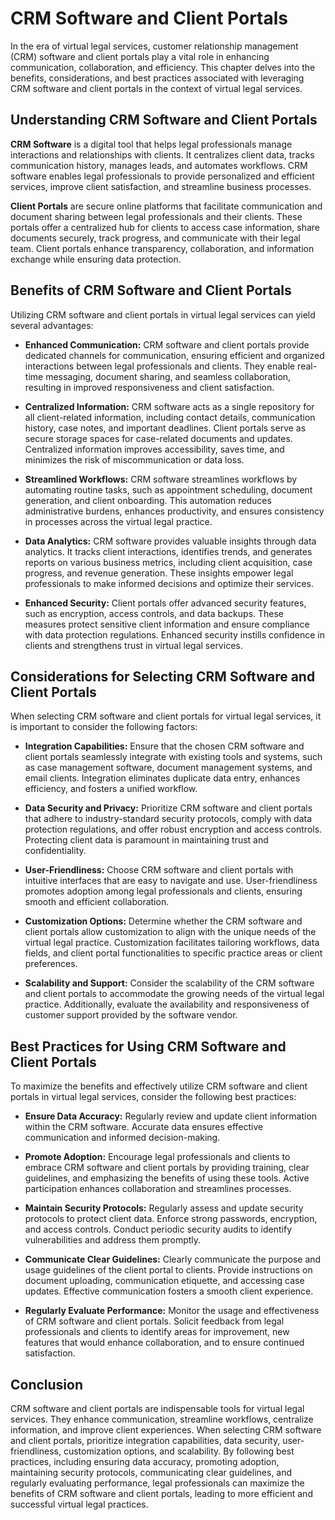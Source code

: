 CRM Software and Client Portals
==========================================

In the era of virtual legal services, customer relationship management (CRM) software and client portals play a vital role in enhancing communication, collaboration, and efficiency. This chapter delves into the benefits, considerations, and best practices associated with leveraging CRM software and client portals in the context of virtual legal services.

Understanding CRM Software and Client Portals
---------------------------------------------

**CRM Software** is a digital tool that helps legal professionals manage interactions and relationships with clients. It centralizes client data, tracks communication history, manages leads, and automates workflows. CRM software enables legal professionals to provide personalized and efficient services, improve client satisfaction, and streamline business processes.

**Client Portals** are secure online platforms that facilitate communication and document sharing between legal professionals and their clients. These portals offer a centralized hub for clients to access case information, share documents securely, track progress, and communicate with their legal team. Client portals enhance transparency, collaboration, and information exchange while ensuring data protection.

Benefits of CRM Software and Client Portals
-------------------------------------------

Utilizing CRM software and client portals in virtual legal services can yield several advantages:

* **Enhanced Communication:** CRM software and client portals provide dedicated channels for communication, ensuring efficient and organized interactions between legal professionals and clients. They enable real-time messaging, document sharing, and seamless collaboration, resulting in improved responsiveness and client satisfaction.

* **Centralized Information:** CRM software acts as a single repository for all client-related information, including contact details, communication history, case notes, and important deadlines. Client portals serve as secure storage spaces for case-related documents and updates. Centralized information improves accessibility, saves time, and minimizes the risk of miscommunication or data loss.

* **Streamlined Workflows:** CRM software streamlines workflows by automating routine tasks, such as appointment scheduling, document generation, and client onboarding. This automation reduces administrative burdens, enhances productivity, and ensures consistency in processes across the virtual legal practice.

* **Data Analytics:** CRM software provides valuable insights through data analytics. It tracks client interactions, identifies trends, and generates reports on various business metrics, including client acquisition, case progress, and revenue generation. These insights empower legal professionals to make informed decisions and optimize their services.

* **Enhanced Security:** Client portals offer advanced security features, such as encryption, access controls, and data backups. These measures protect sensitive client information and ensure compliance with data protection regulations. Enhanced security instills confidence in clients and strengthens trust in virtual legal services.

Considerations for Selecting CRM Software and Client Portals
------------------------------------------------------------

When selecting CRM software and client portals for virtual legal services, it is important to consider the following factors:

* **Integration Capabilities:** Ensure that the chosen CRM software and client portals seamlessly integrate with existing tools and systems, such as case management software, document management systems, and email clients. Integration eliminates duplicate data entry, enhances efficiency, and fosters a unified workflow.

* **Data Security and Privacy:** Prioritize CRM software and client portals that adhere to industry-standard security protocols, comply with data protection regulations, and offer robust encryption and access controls. Protecting client data is paramount in maintaining trust and confidentiality.

* **User-Friendliness:** Choose CRM software and client portals with intuitive interfaces that are easy to navigate and use. User-friendliness promotes adoption among legal professionals and clients, ensuring smooth and efficient collaboration.

* **Customization Options:** Determine whether the CRM software and client portals allow customization to align with the unique needs of the virtual legal practice. Customization facilitates tailoring workflows, data fields, and client portal functionalities to specific practice areas or client preferences.

* **Scalability and Support:** Consider the scalability of the CRM software and client portals to accommodate the growing needs of the virtual legal practice. Additionally, evaluate the availability and responsiveness of customer support provided by the software vendor.

Best Practices for Using CRM Software and Client Portals
--------------------------------------------------------

To maximize the benefits and effectively utilize CRM software and client portals in virtual legal services, consider the following best practices:

* **Ensure Data Accuracy:** Regularly review and update client information within the CRM software. Accurate data ensures effective communication and informed decision-making.

* **Promote Adoption:** Encourage legal professionals and clients to embrace CRM software and client portals by providing training, clear guidelines, and emphasizing the benefits of using these tools. Active participation enhances collaboration and streamlines processes.

* **Maintain Security Protocols:** Regularly assess and update security protocols to protect client data. Enforce strong passwords, encryption, and access controls. Conduct periodic security audits to identify vulnerabilities and address them promptly.

* **Communicate Clear Guidelines:** Clearly communicate the purpose and usage guidelines of the client portal to clients. Provide instructions on document uploading, communication etiquette, and accessing case updates. Effective communication fosters a smooth client experience.

* **Regularly Evaluate Performance:** Monitor the usage and effectiveness of CRM software and client portals. Solicit feedback from legal professionals and clients to identify areas for improvement, new features that would enhance collaboration, and to ensure continued satisfaction.

Conclusion
----------

CRM software and client portals are indispensable tools for virtual legal services. They enhance communication, streamline workflows, centralize information, and improve client experiences. When selecting CRM software and client portals, prioritize integration capabilities, data security, user-friendliness, customization options, and scalability. By following best practices, including ensuring data accuracy, promoting adoption, maintaining security protocols, communicating clear guidelines, and regularly evaluating performance, legal professionals can maximize the benefits of CRM software and client portals, leading to more efficient and successful virtual legal practices.
